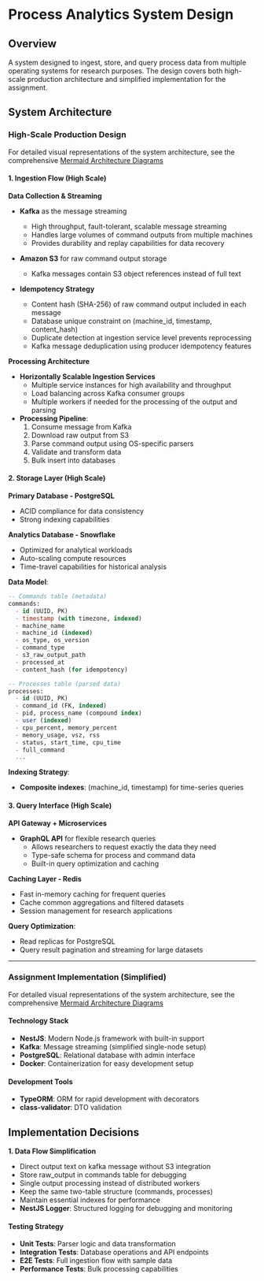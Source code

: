 # Process Analytics System Design

## Overview

A system designed to ingest, store, and query process data from multiple operating systems for research purposes. The design covers both high-scale production architecture and simplified implementation for the assignment.

## System Architecture

### High-Scale Production Design

For detailed visual representations of the system architecture, see the comprehensive [Mermaid Architecture Diagrams](https://www.mermaidchart.com/app/projects/fe471217-3662-49dc-a088-14315a8a98e6/diagrams/ea4985b8-a402-4f65-b15d-482d02ccdb1b/version/v0.1/edit)

#### 1. Ingestion Flow (High Scale)

**Data Collection & Streaming**

- **Kafka** as the message streaming
  - High throughput, fault-tolerant, scalable message streaming
  - Handles large volumes of command outputs from multiple machines
  - Provides durability and replay capabilities for data recovery

- **Amazon S3** for raw command output storage
  - Kafka messages contain S3 object references instead of full text

- **Idempotency Strategy**
  - Content hash (SHA-256) of raw command output included in each message
  - Database unique constraint on (machine_id, timestamp, content_hash)
  - Duplicate detection at ingestion service level prevents reprocessing
  - Kafka message deduplication using producer idempotency features

**Processing Architecture**

- **Horizontally Scalable Ingestion Services**
  - Multiple service instances for high availability and throughput
  - Load balancing across Kafka consumer groups
  - Multiple workers if needed for the processing of the output and parsing
- **Processing Pipeline**:
  1. Consume message from Kafka
  2. Download raw output from S3
  3. Parse command output using OS-specific parsers
  4. Validate and transform data
  5. Bulk insert into databases

#### 2. Storage Layer (High Scale)

**Primary Database - PostgreSQL**

- ACID compliance for data consistency
- Strong indexing capabilities

**Analytics Database - Snowflake**

- Optimized for analytical workloads
- Auto-scaling compute resources
- Time-travel capabilities for historical analysis

**Data Model**:

```sql
-- Commands table (metadata)
commands:
  - id (UUID, PK)
  - timestamp (with timezone, indexed)
  - machine_name
  - machine_id (indexed)
  - os_type, os_version
  - command_type
  - s3_raw_output_path
  - processed_at
  - content_hash (for idempotency)

-- Processes table (parsed data)
processes:
  - id (UUID, PK)
  - command_id (FK, indexed)
  - pid, process_name (compound index)
  - user (indexed)
  - cpu_percent, memory_percent
  - memory_usage, vsz, rss
  - status, start_time, cpu_time
  - full_command
  ...
```

**Indexing Strategy**:

- **Composite indexes**: (machine_id, timestamp) for time-series queries

#### 3. Query Interface (High Scale)

**API Gateway + Microservices**

- **GraphQL API** for flexible research queries
  - Allows researchers to request exactly the data they need
  - Type-safe schema for process and command data
  - Built-in query optimization and caching

**Caching Layer - Redis**

- Fast in-memory caching for frequent queries
- Cache common aggregations and filtered datasets
- Session management for research applications

**Query Optimization**:

- Read replicas for PostgreSQL
- Query result pagination and streaming for large datasets

---

### Assignment Implementation (Simplified)

For detailed visual representations of the system architecture, see the comprehensive [Mermaid Architecture Diagrams](https://www.mermaidchart.com/app/projects/fe471217-3662-49dc-a088-14315a8a98e6/diagrams/57ad12aa-586e-416e-b613-4c645561b425/version/v0.1/edit)

#### Technology Stack

- **NestJS**: Modern Node.js framework with built-in support
- **Kafka**: Message streaming (simplified single-node setup)
- **PostgreSQL**: Relational database with admin interface
- **Docker**: Containerization for easy development setup

#### Development Tools

- **TypeORM**: ORM for rapid development with decorators
- **class-validator**: DTO validation

## Implementation Decisions

**1. Data Flow Simplification**

- Direct output text on kafka message without S3 integration
- Store raw_output in commands table for debugging
- Single output processing instead of distributed workers
- Keep the same two-table structure (commands, processes)
- Maintain essential indexes for performance
- **NestJS Logger**: Structured logging for debugging and monitoring

#### Testing Strategy

- **Unit Tests**: Parser logic and data transformation
- **Integration Tests**: Database operations and API endpoints
- **E2E Tests**: Full ingestion flow with sample data
- **Performance Tests**: Bulk processing capabilities
